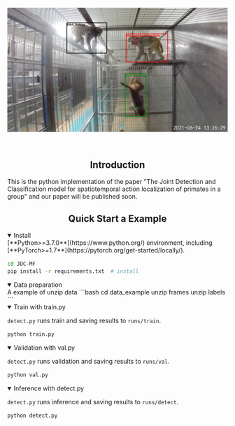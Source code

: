 
<p>
   <a align="left" href="https://ultralytics.com/yolov5" target="_blank">
   <img width="850" src="https://raw.githubusercontent.com/Kewei-Liang/JDC-MF/main/Figures/test.jpg"></a>
</p>
<br>

## <div align="center">Introduction</div>
<p>
  This is the python implementation of the paper "The Joint Detection and Classification model for spatiotemporal action localization of primates in a group" and our paper will be published soon.
</p>

## <div align="center">Quick Start a Example</div>
<details open>
<summary>Install</summary>
[**Python>=3.7.0**](https://www.python.org/) environment, including
[**PyTorch>=1.7**](https://pytorch.org/get-started/locally/).

```bash
cd JDC-MF
pip install -r requirements.txt  # install
```
</details>
  
<details open>
<summary>Data preparation</summary>
A example of unzip data
```bash
cd data_example
unzip frames
unzip labels
```

</details>

</details>
  
<details open>
<summary>Train with train.py</summary>

`detect.py` runs train and saving results to `runs/train`.

```bash
python train.py 
```

</details>

</details>
  
<details open>
<summary>Validation with val.py</summary>

`detect.py` runs validation and saving results to `runs/val`.

```bash
python val.py 
```

</details>

</details>
  
<details open>
<summary>Inference with detect.py</summary>

`detect.py` runs inference and saving results to `runs/detect`.

```bash
python detect.py 
```

</details>

